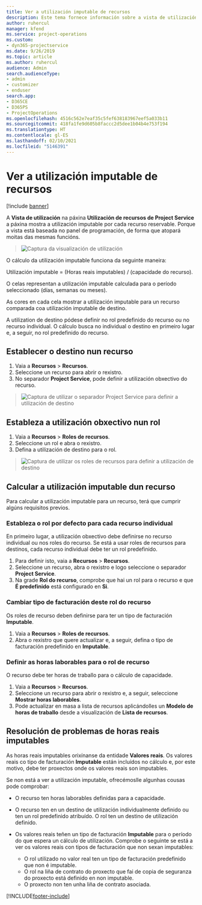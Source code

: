 ```yaml
---
title: Ver a utilización imputable de recursos
description: Este tema fornece información sobre a vista de utilización de recursos.
author: ruhercul
manager: kfend
ms.service: project-operations
ms.custom:
- dyn365-projectservice
ms.date: 9/26/2019
ms.topic: article
ms.author: ruhercul
audience: Admin
search.audienceType:
- admin
- customizer
- enduser
search.app:
- D365CE
- D365PS
- ProjectOperations
ms.openlocfilehash: 4516c562e7eaf35c5fef638183967eef5a033b11
ms.sourcegitcommit: 418fa1fe9d605b8faccc2d5dee1b04b4e753f194
ms.translationtype: HT
ms.contentlocale: gl-ES
ms.lasthandoff: 02/10/2021
ms.locfileid: "5146391"
---
```

# <a name="view-chargeable-utilization-for-resources"></a>Ver a utilización imputable de recursos

[!include [banner](../includes/psa-now-project-operations.md)]
 
A **Vista de utilización** na páxina **Utilización de recursos de Project Service** a páxina mostra a utilización imputable por cada recurso reservable. Porque a vista está baseada no panel de programación, de forma que atopará moitas das mesmas funcións.

> ![Captura da visualización de utilización](media/FAQ-utilization-1.png)
 

O cálculo da utilización imputable funciona da seguinte maneira:

   Utilización imputable = (Horas reais imputables) / (capacidade do recurso).

O celas representan a utilización imputable calculada para o período seleccionado (días, semanas ou meses).

As cores en cada cela mostrar a utilización imputable para un recurso comparada coa utilización imputable de destino. 

A utilization de destino pódese definir no rol predefinido do recurso ou no recurso individual. O cálculo busca no individual o destino en primeiro lugar e, a seguir, no rol predefinido do recurso.

## <a name="set-target-on-a-resource"></a>Establecer o destino nun recurso

1. Vaia a **Recursos** \> **Recursos**. 
2. Seleccione un recurso para abrir o rexistro. 
3. No separador **Project Service**, pode definir a utilización obxectivo do recurso.

> ![Captura de utilizar o separador Project Service para definir a utilización de destino](media/FAQ-utilization-2.png)
 
## <a name="set-target-utilization-on-a-role"></a>Estableza a utilización obxectivo nun rol

1. Vaia a **Recursos** \> **Roles de recursos**. 
2. Seleccione un rol e abra o rexistro. 
3. Defina a utilización de destino para o rol.

> ![Captura de utilizar os roles de recursos para definir a utilización de destino](media/FAQ-utilization-3.png)
 
## <a name="calculate-chargeable-utilization-for-a-resource"></a>Calcular a utilización imputable dun recurso

Para calcular a utilización imputable para un recurso, terá que cumprir algúns requisitos previos. 

### <a name="set-default-role-for-individual-resource"></a>Estableza o rol por defecto para cada recurso individual

En primeiro lugar, a utilización obxectivo debe definirse no recurso individual ou nos roles do recurso. Se está a usar roles de recursos para destinos, cada recurso individual debe ter un rol predefinido. 

1. Para definir isto, vaia a **Recursos** \> **Recursos**. 
2. Seleccione un recurso, abra o rexistro e logo seleccione o separador **Project Service**. 
3. Na grade **Rol do recurso**, comprobe que hai un rol para o recurso e que **É predefinido** está configurado en **Si**.
 
### <a name="change-billing-type-for-resource-role"></a>Cambiar tipo de facturación deste rol do recurso

Os roles de recurso deben definirse para ter un tipo de facturación **Imputable**. 

1. Vaia a **Recursos** \> **Roles de recursos**. 
2. Abra o rexistro que quere actualizar e, a seguir, defina o tipo de facturación predefinido en **Imputable**.

### <a name="set-working-hours-for-resource-role"></a>Definir as horas laborables para o rol de recurso
 
O recurso debe ter horas de traballo para o cálculo de capacidade. 

1. Vaia a **Recursos** \> **Recursos**. 
2. Seleccione un recurso para abrir o rexistro e, a seguir, seleccione **Mostrar horas laborables**. 
3. Pode actualizar en masa a lista de recursos aplicándolles un **Modelo de horas de traballo** desde a visualización de **Lista de recursos**.

## <a name="troubleshooting-chargeable-actual-hours"></a>Resolución de problemas de horas reais imputables

As horas reais imputables orixínanse da entidade **Valores reais**. Os valores reais co tipo de facturación **Imputable** están incluídos no cálculo e, por este motivo, debe ter proxectos onde os valores reais son imputables.

Se non está a ver a utilización imputable, ofrecémoslle algunhas cousas pode comprobar:

- O recurso ten horas laborables definidas para a capacidade.
- O recurso ten en un destino de utilización individualmente definido ou ten un rol predefinido atribuído. O rol ten un destino de utilización definido.
- Os valores reais teñen un tipo de facturación **Imputable** para o período do que espera un cálculo de utilización. Comprobe o seguinte se está a ver os valores reais con tipos de facturación que non sexan imputables:

  - O rol utilizado no valor real ten un tipo de facturación predefinido que non é imputable.
  - O rol na liña de contrato do proxecto que fai de copia de seguranza do proxecto está definido en non imputable.
  - O proxecto non ten unha liña de contrato asociada.



[!INCLUDE[footer-include](../includes/footer-banner.md)]